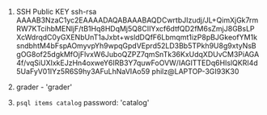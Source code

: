 1. SSH Public KEY
ssh-rsa AAAAB3NzaC1yc2EAAAADAQABAAABAQDCwrtbJIzudj/JL+QimXjGk7rmRW7KTcihbMENljF/tB1Hq8HDqMj5Q8CIIYxcf6dtfQD2fM6sZmjJ8GBsLPXcWdrqdC0yGXENbUnT1aJxbt+wsldDQfF6Lbmqmt1izP8pBJGkeofYM1ksndbhtM4bFspAOmyvpYh9wpqGpdVEprd52LD3Bb5TPkh9U8g9xtyNsBgOG8of25dgkMfOjFlvxW6JuboQZPZ7qmSnTk36KxUdqXDUvCM3PiAGA4f/vqSiUXIxkEJzHn4oxweY6IRB3Y7quwFoOVW/IAGITTEDq6HIslQKRI4d5UaFyV01IYz5R6S9hy3AFuLhNaVIAo59 philz@LAPTOP-3GI93K30

1. grader - 'grader'

1. ```psql items catalog``` password: 'catalog'

